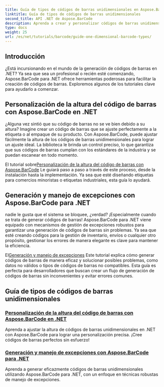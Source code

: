 ```yaml
---
title: Guía de tipos de códigos de barras unidimensionales en Aspose.BarCode
linktitle: Guía de tipos de códigos de barras unidimensionales
second_title: API .NET de Aspose.BarCode
description: Aprenda a crear y personalizar códigos de barras unidimensionales en .NET utilizando Aspose.BarCode, con sólidas técnicas de manejo de excepciones.
type: docs
weight: 25
url: /es/net/tutorials/barcode/guide-one-dimensional-barcode-types/
---
```

## Introducción

¿Está incursionando en el mundo de la generación de códigos de barras en .NET? Ya sea que sea un profesional o recién esté comenzando, Aspose.BarCode para .NET ofrece herramientas poderosas para facilitar la creación de códigos de barras. Exploremos algunos de los tutoriales clave para ayudarlo a comenzar.

## Personalización de la altura del código de barras con Aspose.BarCode en .NET  

¿Alguna vez sintió que su código de barras no se ve bien debido a su altura? Imagine crear un código de barras que se ajuste perfectamente a la etiqueta o al empaque de su producto. Con Aspose.BarCode, puede ajustar fácilmente la altura de los códigos de barras unidimensionales para lograr un ajuste ideal. La biblioteca le brinda un control preciso, lo que garantiza que sus códigos de barras cumplan con los estándares de la industria y se puedan escanear en todo momento.  

 El tutorial sobre[Personalización de la altura del código de barras con Aspose.BarCode](./customizing-barcode-height/) Le guiará paso a paso a través de este proceso, desde la instalación hasta la implementación. Ya sea que esté diseñando etiquetas para comercios minoristas o etiquetas industriales, esta guía lo ayudará.  

## Generación y manejo de excepciones con Aspose.BarCode para .NET  

nadie le gusta que el sistema se bloquee, ¿verdad? ¡Especialmente cuando se trata de generar códigos de barras! Aspose.BarCode para .NET viene equipado con mecanismos de gestión de excepciones robustos para garantizar una generación de códigos de barras sin problemas. Ya sea que esté creando códigos para la gestión de inventario, envíos o cualquier otro propósito, gestionar los errores de manera elegante es clave para mantener la eficiencia.  

 El[Generación y manejo de excepciones](./generation-and-exception-handling/) Este tutorial explica cómo generar códigos de barras de manera eficaz y solucionar posibles problemas, como datos no válidos o tipos de códigos de barras no compatibles. Esta guía es perfecta para desarrolladores que buscan crear un flujo de generación de códigos de barras sin inconvenientes y evitar errores comunes.  

## Guía de tipos de códigos de barras unidimensionales
### [Personalización de la altura del código de barras con Aspose.BarCode en .NET](./customizing-barcode-height/)
Aprenda a ajustar la altura de códigos de barras unidimensionales en .NET con Aspose.BarCode para lograr una personalización precisa. ¡Cree códigos de barras perfectos sin esfuerzo!
### [Generación y manejo de excepciones con Aspose.BarCode para .NET](./generation-and-exception-handling/)
Aprenda a generar eficazmente códigos de barras unidimensionales utilizando Aspose.BarCode para .NET, con un enfoque en técnicas robustas de manejo de excepciones.